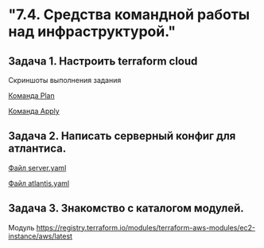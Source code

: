 # "7.4. Средства командной работы над инфраструктурой."

## Задача 1. Настроить terraform cloud

Скриншоты выполнения задания

[Команда Plan](Terraform_plan.png)

[Команда Apply](Terraform_apply.png)


## Задача 2. Написать серверный конфиг для атлантиса.

[Файл server.yaml](sevrer.yaml)

[Файл atlantis.yaml](atlantis.yaml)

## Задача 3. Знакомство с каталогом модулей.

Модуль https://registry.terraform.io/modules/terraform-aws-modules/ec2-instance/aws/latest
